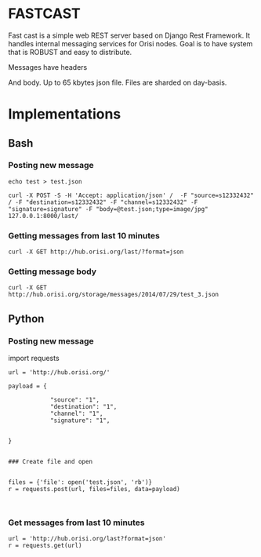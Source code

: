 # FASTCAST

Fast cast is a simple web REST server based on Django Rest Framework. It handles internal messaging services for Orisi nodes. Goal is to have system that is ROBUST and easy to distribute.

Messages have headers

And body. Up to 65 kbytes json file.
Files are sharded on day-basis.




# Implementations

## Bash

### Posting new message
```
echo test > test.json

curl -X POST -S -H 'Accept: application/json' /  -F "source=s12332432" / -F "destination=s12332432" -F "channel=s12332432" -F "signature=signature" -F "body=@test.json;type=image/jpg" 127.0.0.1:8000/last/
```

### Getting messages from last 10 minutes

```
curl -X GET http://hub.orisi.org/last/?format=json
```

### Getting message body

```
curl -X GET http://hub.orisi.org/storage/messages/2014/07/29/test_3.json
```

## Python

### Posting new message

import requests

```
url = 'http://hub.orisi.org/'

payload = {

            "source": "1",
            "destination": "1",
            "channel": "1",
            "signature": "1",


}


### Create file and open


files = {'file': open('test.json', 'rb')}
r = requests.post(url, files=files, data=payload)



```

### Get messages from last 10 minutes

```
url = 'http://hub.orisi.org/last?format=json'
r = requests.get(url)
```




